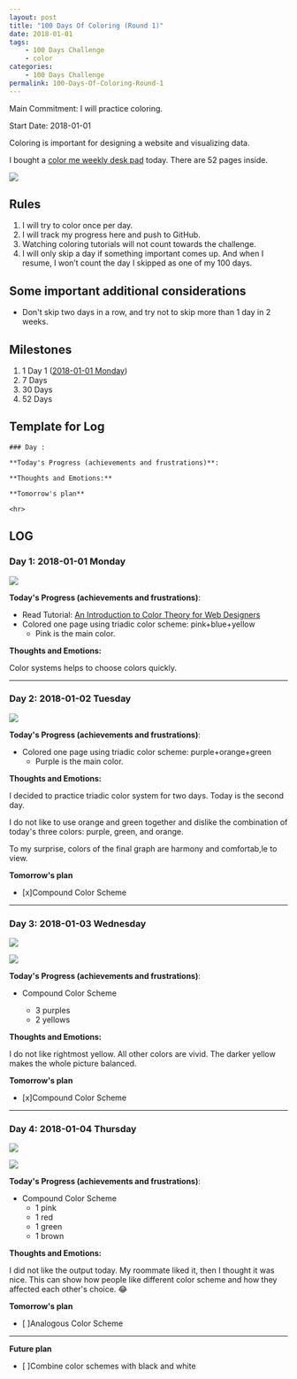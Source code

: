 ```yaml
---
layout: post
title: "100 Days Of Coloring (Round 1)"
date: 2018-01-01
tags: 
	- 100 Days Challenge
	- color
categories: 
	- 100 Days Challenge
permalink: 100-Days-Of-Coloring-Round-1
---
```


Main Commitment: I will practice coloring. 

Start Date: 2018-01-01


<!-- more -->

Coloring is important for designing a website and visualizing data. 

I bought a [color me weekly desk pad](http://links.yingjiehu.com/ColorMeWeeklyDeskPad) today. There are 52 pages inside. 

[![](0-color-me-weekly-desk-pad.jpeg)](http://links.yingjiehu.com/ColorMeWeeklyDeskPad)

## Rules
1. I will try to color once per day. 
2. I will track my progress here and push to GitHub.
3. Watching coloring tutorials will not count towards the challenge.
5. I will only skip a day if something important comes up. And when I resume, I won’t count the day I skipped as one of my 100 days.

## Some important additional considerations

* Don't skip two days in a row, and try not to skip more than 1 day in 2 weeks.

## Milestones

1. 1 Day 1 ([2018-01-01 Monday](#Day-1-2018-01-01-Monday))
2. 7 Days
3. 30 Days
4. 52 Days

## Template for Log
```
### Day :

**Today's Progress (achievements and frustrations)**: 

**Thoughts and Emotions:**

**Tomorrow's plan**

<hr>
```


## LOG
### Day 1: 2018-01-01 Monday

![](2018-01-01-triadic-pink-blue-yellow.png)

**Today's Progress (achievements and frustrations)**: 

* Read Tutorial: [An Introduction to Color Theory for Web Designers](https://webdesign.tutsplus.com/articles/an-introduction-to-color-theory-for-web-designers--webdesign-1437)
* Colored one page using triadic color scheme: pink+blue+yellow
	* Pink is the main color.

**Thoughts and Emotions:**

Color systems helps to choose colors quickly.
<hr>

### Day 2: 2018-01-02 Tuesday

![](2018-01-02-triadic-purple-green-orange.png)

**Today's Progress (achievements and frustrations)**: 

* Colored one page using triadic color scheme: purple+orange+green
	* Purple is the main color.

**Thoughts and Emotions:**

I decided to practice triadic color system for two days. Today is the second day. 

I do not like to use orange and green together and dislike the combination of today's three colors: purple, green, and orange.

To my surprise, colors of the final graph are harmony and comfortab,le to view.

**Tomorrow's plan**

* [x]Compound Color Scheme

<hr>

### Day 3: 2018-01-03 Wednesday

![](2018-01-03-compound-color-scheme-purple.png)

![](2018-01-03-compound-color-scheme-purple-pink.png)

**Today's Progress (achievements and frustrations)**: 

* Compound Color Scheme

	* 3 purples
	* 2 yellows

**Thoughts and Emotions:**

I do not like rightmost yellow. All other colors are vivid. The darker yellow makes the whole picture balanced.

**Tomorrow's plan**

* [x]Compound Color Scheme

<hr>

### Day 4: 2018-01-04 Thursday

![](2018-01-04-compound-color-scheme-pink.png)

![](2018-01-04-compound-color-scheme-pink-green-red.png.png)

**Today's Progress (achievements and frustrations)**: 

* Compound Color Scheme
	* 1 pink
	* 1 red
	* 1 green
	* 1 brown

**Thoughts and Emotions:**

I did not like the output today. My roommate liked it, then I thought it was nice. This can show how people like different color scheme and how they affected each other's choice. 😂

**Tomorrow's plan**

* [ ]Analogous Color Scheme

<hr>


**Future plan**

* [ ]Combine color schemes with black and white

